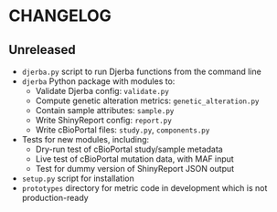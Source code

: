 # CHANGELOG

## Unreleased
- `djerba.py` script to run Djerba functions from the command line
- `djerba` Python package with modules to:
  - Validate Djerba config: `validate.py`
  - Compute genetic alteration metrics: `genetic_alteration.py`
  - Contain sample attributes: `sample.py`
  - Write ShinyReport config: `report.py`
  - Write cBioPortal files: `study.py`, `components.py`
- Tests for new modules, including:
  - Dry-run test of cBioPortal study/sample metadata
  - Live test of cBioPortal mutation data, with MAF input
  - Test for dummy version of ShinyReport JSON output
- `setup.py` script for installation
- `prototypes` directory for metric code in development which is not production-ready
